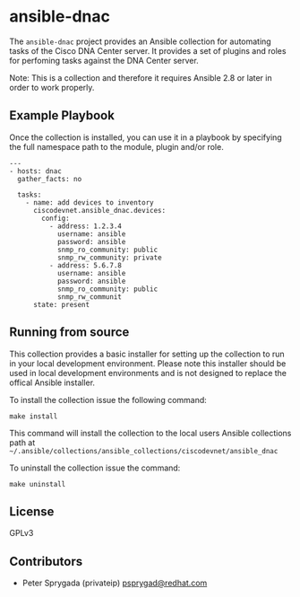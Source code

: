 # ansible-dnac

The `ansible-dnac` project provides an Ansible collection for automating tasks
of the Cisco DNA Center server.  It provides a set of plugins and roles for
perfoming tasks against the DNA Center server.

Note: This is a collection and therefore it requires Ansible 2.8 or later in 
order to work properly.


## Example Playbook

Once the collection is installed, you can use it in a playbook by specifying 
the full namespace path to the module, plugin and/or role. 

```
---
- hosts: dnac
  gather_facts: no

  tasks:
    - name: add devices to inventory
      ciscodevnet.ansible_dnac.devices:
        config:
          - address: 1.2.3.4
            username: ansible
            password: ansible
            snmp_ro_community: public
            snmp_rw_community: private
          - address: 5.6.7.8
            username: ansible
            password: ansible
            snmp_ro_community: public
            snmp_rw_communit
      state: present
```


## Running from source

This collection provides a basic installer for setting up the collection to run
in your local development environment.  Please note this installer should be 
used in local development environments and is not designed to replace the 
offical Ansible installer.   

To install the collection issue the following command:

```make install```

This command will install the collection to the local users Ansible collections
path at ```~/.ansible/collections/ansible_collections/ciscodevnet/ansible_dnac```

To uninstall the collection issue the command:

```make uninstall```


## License

GPLv3

## Contributors

* Peter Sprygada (privateip) <psprygad@redhat.com>
